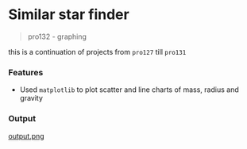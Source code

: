 # Similar star finder 

> pro132 - graphing

this is a continuation of projects from `pro127` till `pro131`

### Features
- Used `matplotlib` to plot scatter and line charts of mass, radius and gravity

### Output
[output.png](https://github.com/apoorvgupt479/pro132/blob/main/output.png)
